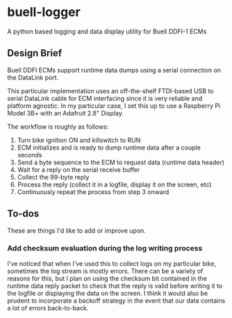 # buell-logger
A python based logging and data display utility for Buell DDFI-1 ECMs

## Design Brief
Buell DDFI ECMs support runtime data dumps using a serial connection on the DataLink port.

This particular implementation uses an off-the-shelf FTDI-based USB to serial DataLink cable for ECM interfacing since it is very reliable and platform agnostic. In my particular case, I set this up to use a Raspberry Pi Model 3B+ with an Adafruit 2.8" Display.

The workflow is roughly as follows:
1. Turn bike ignition ON and killswitch to RUN
2. ECM initializes and is ready to dump runtime data after a couple seconds
3. Send a byte sequence to the ECM to request data (runtime data header)
4. Wait for a reply on the serial receive buffer
5. Collect the 99-byte reply
6. Process the reply (collect it in a logfile, display it on the screen, etc)
7. Continuously repeat the process from step 3 onward

## To-dos
These are things I'd like to add or improve upon.

### Add checksum evaluation during the log writing process
I've noticed that when I've used this to collect logs on my particular bike, sometimes the log stream is mostly errors. There can be a variety of reasons for this, but I plan on using the checksum bit contained in the runtime data reply packet to check that the reply is valid before writing it to the logfile or displaying the data on the screen. I think it would also be prudent to incorporate a backoff strategy in the event that our data contains a lot of errors back-to-back.
